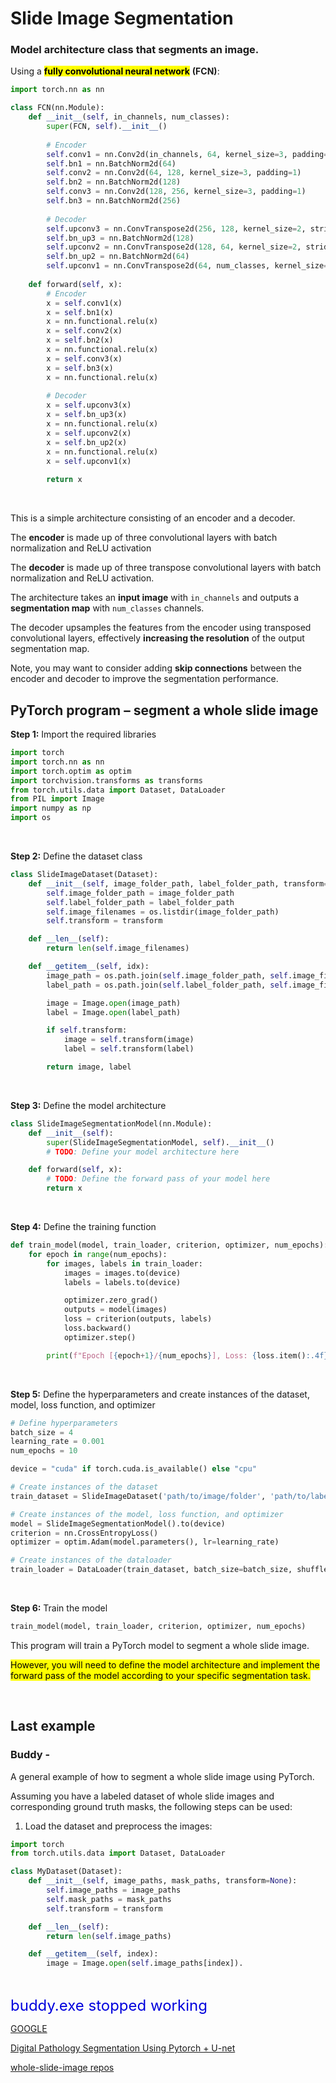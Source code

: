 # Slide Image Segmentation

### Model architecture class that segments an image.

Using a <mark>**fully convolutional neural network**</mark> **(FCN)**:

```python
import torch.nn as nn

class FCN(nn.Module):
    def __init__(self, in_channels, num_classes):
        super(FCN, self).__init__()
        
        # Encoder
        self.conv1 = nn.Conv2d(in_channels, 64, kernel_size=3, padding=1)
        self.bn1 = nn.BatchNorm2d(64)
        self.conv2 = nn.Conv2d(64, 128, kernel_size=3, padding=1)
        self.bn2 = nn.BatchNorm2d(128)
        self.conv3 = nn.Conv2d(128, 256, kernel_size=3, padding=1)
        self.bn3 = nn.BatchNorm2d(256)
        
        # Decoder
        self.upconv3 = nn.ConvTranspose2d(256, 128, kernel_size=2, stride=2)
        self.bn_up3 = nn.BatchNorm2d(128)
        self.upconv2 = nn.ConvTranspose2d(128, 64, kernel_size=2, stride=2)
        self.bn_up2 = nn.BatchNorm2d(64)
        self.upconv1 = nn.ConvTranspose2d(64, num_classes, kernel_size=2, stride=2)
        
    def forward(self, x):
        # Encoder
        x = self.conv1(x)
        x = self.bn1(x)
        x = nn.functional.relu(x)
        x = self.conv2(x)
        x = self.bn2(x)
        x = nn.functional.relu(x)
        x = self.conv3(x)
        x = self.bn3(x)
        x = nn.functional.relu(x)
        
        # Decoder
        x = self.upconv3(x)
        x = self.bn_up3(x)
        x = nn.functional.relu(x)
        x = self.upconv2(x)
        x = self.bn_up2(x)
        x = nn.functional.relu(x)
        x = self.upconv1(x)
        
        return x
```

<br>

This is a simple architecture consisting of an encoder and a decoder.

The **encoder** is made up of three convolutional layers with batch normalization and ReLU activation

The **decoder** is made up of three transpose convolutional layers with batch normalization and ReLU activation.

The architecture takes an **input image** with `in_channels` and outputs a **segmentation map** with `num_classes` channels.

The decoder upsamples the features from the encoder using transposed convolutional layers, effectively **increasing the resolution** of the output segmentation map.

Note, you may want to consider adding **skip connections** between the encoder and decoder to improve the segmentation performance.


<!--Sometimes it's all in how you say it.-->

## PyTorch program &ndash; segment a whole slide image

**Step 1:** Import the required libraries

```python
import torch
import torch.nn as nn
import torch.optim as optim
import torchvision.transforms as transforms
from torch.utils.data import Dataset, DataLoader
from PIL import Image
import numpy as np
import os
```

<br>

**Step 2:** Define the dataset class

```python
class SlideImageDataset(Dataset):
    def __init__(self, image_folder_path, label_folder_path, transform=None):
        self.image_folder_path = image_folder_path
        self.label_folder_path = label_folder_path
        self.image_filenames = os.listdir(image_folder_path)
        self.transform = transform

    def __len__(self):
        return len(self.image_filenames)

    def __getitem__(self, idx):
        image_path = os.path.join(self.image_folder_path, self.image_filenames[idx])
        label_path = os.path.join(self.label_folder_path, self.image_filenames[idx].split('.')[0] + '_label.png')

        image = Image.open(image_path)
        label = Image.open(label_path)

        if self.transform:
            image = self.transform(image)
            label = self.transform(label)

        return image, label
```

<br>

**Step 3:** Define the model architecture

```python
class SlideImageSegmentationModel(nn.Module):
    def __init__(self):
        super(SlideImageSegmentationModel, self).__init__()
        # TODO: Define your model architecture here

    def forward(self, x):
        # TODO: Define the forward pass of your model here
        return x
```

<br>

**Step 4:** Define the training function

```python
def train_model(model, train_loader, criterion, optimizer, num_epochs):
    for epoch in range(num_epochs):
        for images, labels in train_loader:
            images = images.to(device)
            labels = labels.to(device)

            optimizer.zero_grad()
            outputs = model(images)
            loss = criterion(outputs, labels)
            loss.backward()
            optimizer.step()

        print(f"Epoch [{epoch+1}/{num_epochs}], Loss: {loss.item():.4f}")
```

<br>

**Step 5:** Define the hyperparameters and create instances of the dataset, model, loss function, and optimizer

```python
# Define hyperparameters
batch_size = 4
learning_rate = 0.001
num_epochs = 10

device = "cuda" if torch.cuda.is_available() else "cpu"

# Create instances of the dataset
train_dataset = SlideImageDataset('path/to/image/folder', 'path/to/label/folder', transform=transforms.ToTensor())

# Create instances of the model, loss function, and optimizer
model = SlideImageSegmentationModel().to(device)
criterion = nn.CrossEntropyLoss()
optimizer = optim.Adam(model.parameters(), lr=learning_rate)

# Create instances of the dataloader
train_loader = DataLoader(train_dataset, batch_size=batch_size, shuffle=True)
```

<br>

**Step 6:** Train the model

```python
train_model(model, train_loader, criterion, optimizer, num_epochs)
```

This program will train a PyTorch model to segment a whole slide image.

<mark>However, you will need to define the model architecture and implement the forward pass of the model according to your specific segmentation task.</mark>

<br>

## Last example

### Buddy - 

A general example of how to segment a whole slide image using PyTorch.

Assuming you have a labeled dataset of whole slide images and corresponding ground truth masks, the following steps can be used:

1. Load the dataset and preprocess the images:

```py
import torch
from torch.utils.data import Dataset, DataLoader

class MyDataset(Dataset):
    def __init__(self, image_paths, mask_paths, transform=None):
        self.image_paths = image_paths
        self.mask_paths = mask_paths
        self.transform = transform

    def __len__(self):
        return len(self.image_paths)

    def __getitem__(self, index):
        image = Image.open(self.image_paths[index]).
```

<br>

<span style="color:#0000dd;font-size:x-large;">buddy.exe stopped working</span>

[GOOGLE](https://www.google.com/search?q=segmenting+a+whole+slide+image+using+pytorch)

[Digital Pathology Segmentation Using Pytorch + U-net](http://www.andrewjanowczyk.com/pytorch-unet-for-digital-pathology-segmentation/)

[whole-slide-image repos](https://github.com/topics/whole-slide-image?l=```python)

<br>
